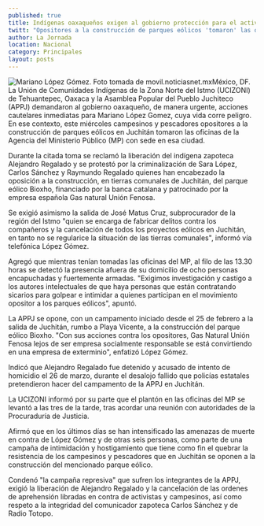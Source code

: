 ```yaml
---
published: true
title: Indígenas oaxaqueños exigen al gobierno protección para el activista Mariano López
twitt: "Opositores a la construcción de parques eólicos 'tomaron' las oficinas del MP en demanda de medidas cautelares para su compañero, 'cuya vida corre peligro'."
author: La Jornada
location: Nacional
category: Principales
layout: posts
---
```


![Mariano López Gómez. Foto tomada de movil.noticiasnet.mx](http://i.imgur.com/NxAVtRzm.jpg)México, DF. La Unión de Comunidades Indígenas de la Zona Norte del Istmo (UCIZONI) de Tehuantepec, Oaxaca y la Asamblea Popular del Pueblo Juchiteco (APPJ) demandaron al gobierno oaxaqueño, de manera urgente, acciones cautelares inmediatas para Mariano López Gomez, cuya vida corre peligro. En ese contexto, este miércoles campesinos y pescadores opositores a la construcción de parques eólicos en Juchitán tomaron las oficinas de la Agencia del Ministerio Público (MP) con sede en esa ciudad.

Durante la citada toma se reclamó la liberación del indígena zapoteca Alejandro Regalado y se protestó por la criminalización de Sara López, Carlos Sánchez y Raymundo Regalado quienes han encabezado la oposición a la construcción, en tierras comunales de Juchitán, del parque eólico Bioxho, financiado por la banca catalana y patrocinado por la empresa española Gas natural Unión Fenosa.

Se exigió asimismo la salida de José Matus Cruz, subprocurador de la región del Istmo "quien se encarga de fabricar delitos contra los compañeros y la cancelación de todos los proyectos eólicos en Juchitán, en tanto no se regularice la situación de las tierras comunales", informó vía telefónica López Gómez.

Agregó que mientras tenían tomadas las oficinas del MP, al filo de las 13.30 horas se detectó la presencia afuera de su domicilio de ocho personas encapuchadas y fuertemente armadas. "Exigimos investigación y castigo a los autores intelectuales de que haya personas que están contratando sicarios para golpear e intimidar a quienes participan en el movimiento opositor a los parques eólicos", apuntó.

La APPJ se opone, con un campamento iniciado desde el 25 de febrero a la salida de Juchitán, rumbo a Playa Vicente, a la construcción del parque eólico Bioxho. "Con sus acciones contra los opositores, Gas Natural Unión Fenosa lejos de ser empresa socialmente responsable se está convirtiendo en una empresa de exterminio", enfatizó López Gómez.

Indicó que Alejandro Regalado fue detenido y acusado de intento de homicidio el 26 de marzo, durante el desalojo fallido que policías estatales pretendieron hacer del campamento de la APPJ en Juchitán.

La UCIZONI informó por su parte que el plantón en las oficinas del MP se levantó a las tres de la tarde, tras acordar una reunión con autoridades de la Procuraduría de Justicia.

Afirmó que en los últimos días se han intensificado las amenazas de muerte en contra de López Gómez y de otras seis personas, como parte de una campaña de intimidación y hostigamiento que tiene como fin el quebrar la resistencia de los campesinos y pescadores que en Juchitán se oponen a la construcción del mencionado parque eólico.

Condenó "la campaña represiva" que sufren los integrantes de la APPJ, exigió la liberación de Alejandro Regalado y la cancelación de las ordenes de aprehensión libradas en contra de activistas y campesinos, así como respeto a la integridad del comunicador zapoteca Carlos Sánchez y de Radio Totopo.
